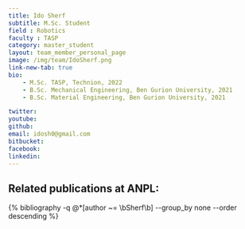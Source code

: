 ```yaml
---
title: Ido Sherf
subtitle: M.Sc. Student
field : Robotics
faculty : TASP
category: master_student
layout: team_member_personal_page
image: /img/team/IdoSherf.png
link-new-tab: true
bio:
    - M.Sc. TASP, Technion, 2022
    - B.Sc. Mechanical Engineering, Ben Gurion University, 2021
    - B.Sc. Material Engineering, Ben Gurion University, 2021

twitter: 
youtube: 
github: 
email: idosh0@gmail.com
bitbucket: 
facebook: 
linkedin: 
---
```



## Related publications at ANPL:

{% bibliography -q @*[author ~= \bSherf\b] --group_by none --order descending %}
